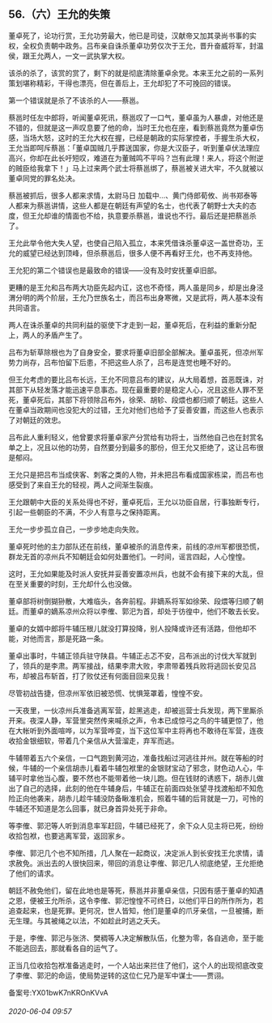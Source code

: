 ## 56.（六）王允的失策
董卓死了，论功行赏，王允功劳最大，他已是司徒，汉献帝又加其录尚书事的实权，全权负责朝中政务。吕布亲自诛杀董卓功劳仅次于王允，晋升奋威将军，封温侯，跟王允两人，一文一武执掌大权。



该杀的杀了，该赏的赏了，剩下的就是彻底清除董卓余党。本来王允之前的一系列策划堪称精彩，干得也漂亮，但在善后上，王允却犯了不可挽回的错误。



第一个错误就是杀了不该杀的人——蔡邕。



蔡邕时任左中郎将，听闻董卓死讯，蔡邕叹了一口气，董卓虽为人暴虐，对他还是不错的，但就是这一声叹息要了他的命，当时王允也在座，看到蔡邕竟然为董卓伤感，当场大怒，这时的王允大权在握，已经是朝政的实际掌控者，手握生杀大权，王允当即呵斥蔡邕：「董卓国贼几乎葬送国家，你是大汉臣子，听到董卓伏法理应高兴，你却在此长吁短叹，难道在为董贼鸣不平吗？岂有此理！来人，将这个附逆的贼臣给我拿下！」马上过来两个武士将蔡邕绑了，蔡邕被关进大牢，不久就被以董卓同党的罪名处决。



蔡邕被抓后，很多人都来求情，太尉马日
 ![]()加载中...、黄门侍郎荀攸、尚书郑泰等人都来为蔡邕讲情，这些人都是在朝廷有声望的名士，也代表了朝野士大夫的态度，但王允却谁的情面也不给，执意要杀蔡邕，谁说也不行。最后还是把蔡邕杀了。



王允此举令他大失人望，也使自己陷入孤立，本来凭借诛杀董卓这一盖世奇功，王允的威望已经达到顶峰，但杀蔡邕后，很多人便不再看好王允，也不再支持他。



王允犯的第二个错误也是最致命的错误——没有及时安抚董卓旧部。



更糟的是王允和吕布两大功臣先起内讧，这也不奇怪，两人虽是同乡，却是出身泾渭分明的两个阶层，王允乃世族名士，而吕布出身寒微，又是武将，两人基本没有共同语言。



两人在诛杀董卓的共同利益的驱使下才走到一起，董卓死后，在利益的重新分配上，两人的矛盾产生了。



吕布为斩草除根也为了自身安全，要求将董卓旧部全部解决。董卓虽死，但凉州军势力尚存，吕布怕留下后患，不把这些人杀了，吕布是连觉也睡不好的。



但王允考虑的要比吕布长远，王允不同意吕布的建议，从大局着想，首恶既诛，对其部下从轻发落才能迅速平息事态。现在最重要的是稳定人心，况且这些人罪不至死，董卓死后，其部下将领除吕布外，徐荣、胡轸、段煨也都归顺了朝廷。这些人在董卓当政期间也没犯大的过错，王允对他们也给予了妥善安置，而这些人也表示了对朝廷的效忠。



吕布此人重利轻义，他曾要求将董卓家产分赏给有功将士，当然他自己也在封赏名单之上，况且以他的功劳，自然要分到最多的那份，但王允又拒绝了，这让吕布很是郁闷。



王允只是把吕布当成侠客、刺客之类的人物，并未把吕布看成国家栋梁，而吕布也感受到了来自王允的轻视，两人之间渐生裂痕。



王允跟朝中大臣的关系处得也不好，董卓死后，王允以功臣自居，行事独断专行，引起一些朝臣的不满，不少人有意与之保持距离。



王允一步步孤立自己，一步步地走向失败。



董卓死时他的主力部队还在前线，董卓被杀的消息传来，前线的凉州军都很恐慌，群龙无首的凉州兵不知朝廷会如何处置他们。一时间，谣言四起，人心惶惶。



这时，王允如果能及时派人安抚并妥善安置凉州兵，也就不会有接下来的大乱，但在至关重要的时刻，王允却什么也没做。



董卓部将树倒猢狲散，大难临头，各奔前程。非嫡系将军如徐荣、段煨等归顺了朝廷。而董卓的嫡系凉州众将以李傕、郭汜为首，却处于彷徨中，他们不敢去长安。



董卓的女婿中郎将牛辅压根儿就没打算投降，别人投降或许还有活路，但他却不能，对他而言，那是死路一条。



董卓出事时，牛辅正领兵驻守陕县。牛辅正忐忑不安，吕布派出的讨伐大军就到了，领兵的是李肃。两军接战，结果李肃大败，李肃带着残兵败将逃回长安见吕布，却被吕布斩首，打了败仗还有何面目回来见我！



尽管初战告捷，但凉州军依旧被恐慌、忧惧笼罩着，惶惶不安。



一天夜里，一伙凉州兵准备逃离军营，趁黑逃走，却被巡营士兵发现，两下里厮杀开来。夜深人静，军营里突然传来喊杀之声，令本已成惊弓之鸟的牛辅更惊了，他在大帐听到外面喧哗，以为军营哗变，当下这位军中主将再也不敢待在军营，连夜收拾金银细软，带着几个亲信从大营溜走，弃军而逃。



牛辅带着五六个亲信，一口气跑到黄河边，准备找船过河逃往并州。就在等船的时候，牛辅的一个亲信胡赤儿看着牛辅包袱里的金银财宝动了邪念，财色动人心，牛辅平时拿他当心腹，要不然也不能带着他一块儿跑。但在钱财的诱惑下，胡赤儿做出了自己的选择，此刻的他在牛辅身后，牛辅正在前面四处张望寻找渡船却不知危险正向他袭来，胡赤儿趁牛辅没防备瞅准机会，照着牛辅的后背就是一刀，可怜的牛辅还不知道是怎么回事，就已身首异处死于非命。



等李傕、郭汜等人听到消息率军赶回，牛辅已经死了，余下众人见主将已死，纷纷收拾包袱，也要逃离军营，返回家乡。



李傕、郭汜几个也不知所措，几人聚在一起商议，决定派人到长安找王允求情，请求赦免。派出去的人很快回来，带回的消息让李傕、郭汜几人彻底绝望，王允拒绝了他们的请求。



朝廷不赦免他们，留在此地也是等死，蔡邕并非董卓亲信，只因有感于董卓的知遇之恩，便被王允所杀，这令李傕、郭汜惶惶不可终日，以他们平日的所作所为，若追查起来，也是死罪。更何况，世人皆知，他们是董卓的爪牙亲信，一旦被捕，断无生理。与其被绳之以法，不如趁此时逃之夭夭。



于是，李傕、郭汜与张济、樊稠等人决定解散队伍，化整为零，各自逃命，至于能不能逃回去，那就看各自的运气了。



正当几位收拾包袱准备逃走时，一个人站出来拦住了他们，这个人的出现彻底改变了李傕、郭汜的命运，使局势逆转的这位仁兄乃是军中谋士——贾诩。



备案号:YX01bwK7nKROnKVvA


###### 2020-06-04 09:57

